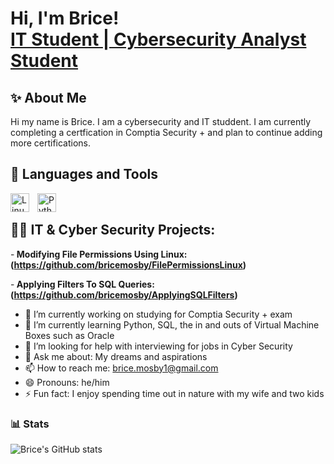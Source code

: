 # Hi, I'm Brice! <br/><a href="https://github.com/brice-mosby.github">IT Student </a> <a href="www.linkedin.com/in/brice-mosby-a9b69a173"> | Cybersecurity Analyst Student</a>


<h2>✨ About Me </h2>

Hi my name is Brice. I am a cybersecurity and IT studdent. I am currently completing a certfication in Comptia Security + and plan to continue adding more certifications.


<h2> 🧰 Languages and Tools </h2>


<img align="left" alt="Linux" width="30px" style="padding-right:10px;" src="https://cdn.jsdelivr.net/gh/devicons/devicon/icons/linux/linux-original.svg" />
<img align="left" alt="Python" width="30px" style="padding-right:10px;" src="https://cdn.jsdelivr.net/gh/devicons/devicon/icons/python/python-plain.svg" />
<br/>


<h2>👨‍💻 IT & Cyber Security Projects:</h2>

-<b> Modifying File Permissions Using Linux: (https://github.com/bricemosby/FilePermissionsLinux)</b>

-<b> Applying Filters To SQL Queries: (https://github.com/bricemosby/ApplyingSQLFilters)</b>


- 🔭 I’m currently working on studying for Comptia Security + exam
- 🌱 I’m currently learning Python, SQL, the in and outs of Virtual Machine Boxes such as Oracle
- 🤔 I’m looking for help with interviewing for jobs in Cyber Security
- 💬 Ask me about: My dreams and aspirations
- 📫 How to reach me: brice.mosby1@gmail.com
- 😄 Pronouns: he/him
- ⚡ Fun fact: I enjoy spending time out in nature with my wife and two kids

### 📊 Stats

![Brice's GitHub stats](https://github-readme-stats.vercel.app/api?username=bricemosby&show_icons=true&theme=gruvbox)

<!-- ![GitHub Streak](https://streak-stats.demolab.com?user=Bricemosby&theme=gruvbox&border_radius=4.5) -->

#

